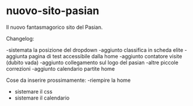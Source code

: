 # nuovo-sito-pasian

Il nuovo fantasmagorico sito del Pasian.

Changelog:

-sistemata la posizione del dropdown
-aggiunto classifica in scheda elite
-aggiunta pagina di test accessibile dalla home
-aggiunto contatore visite (dubito vada)
-aggiunto collegamento sul logo del pasian
-altre piccole correzioni 
-aggiunto calendario partite home

Cose da inserire prossimamente:
-riempire la home
- sistemare il css
- sistemare il calendario